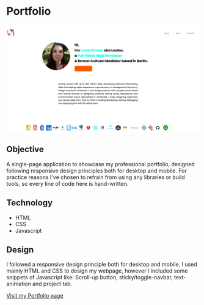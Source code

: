 # Portfolio

<img src="img/Screenshot-Portfolio.png">

## Objective
A single-page application to showcase my professional portfolio, designed following responsive design principles both for desktop and mobile. 
For practice reasons I've chosen to refrain from using any libraries or build tools, so every line of code here is hand-written.

## Technology 
* HTML    
* CSS 
* Javascript

## Design
I followed a responsive design principle both for desktop and mobile. I used mainly HTML and CSS to design my webpage, however I included some snippets of Javascript like: Scroll-up button, sticky/toggle-navbar, text-animation and project tab.

[Visit my Portfolio page](https://louloulinck.github.io/portfolio-site-careerfoundry/index.html#home-page)
